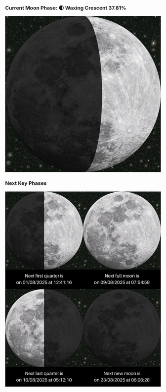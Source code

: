 ### Current Moon Phase: 🌒 Waxing Crescent 37.81%
![Moon Phase](moonphase.png)
### Next Key Phases
![Gallery](gallery.png)